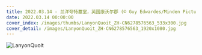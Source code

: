 ```yaml
---
title: 2022.03.14 - 兰洋夸特墓室，英国康沃尔郡 (© Guy Edwardes/Minden Pictures)
date: 2022.03.14 00:00:00
cover_index: /images/thumbs/LanyonQuoit_ZH-CN6278576563_533x300.jpg
cover_detail: /images/LanyonQuoit_ZH-CN6278576563_1920x1080.jpg
---
```


![LanyonQuoit](/images/LanyonQuoit_ZH-CN6278576563_1920x1080.jpg)
